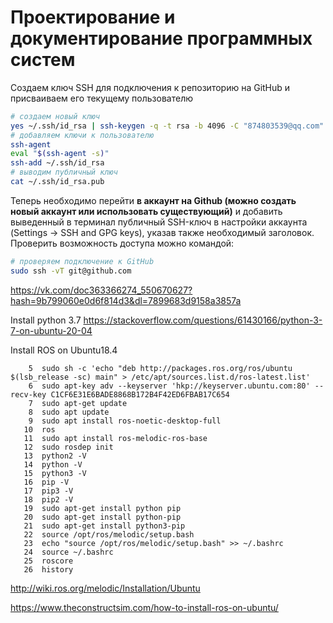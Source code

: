 # Проектирование и документирование программных систем

Создаем ключ SSH для подключения к репозиторию на GitHub и присваиваем его текущему пользователю
```bash
# создаем новый ключ
yes ~/.ssh/id_rsa | ssh-keygen -q -t rsa -b 4096 -C "874803539@qq.com" -N '' > /dev/null
# добавляем ключи к пользователю
ssh-agent
eval "$(ssh-agent -s)"
ssh-add ~/.ssh/id_rsa
# выводим публичный ключ
cat ~/.ssh/id_rsa.pub
```

Теперь необходимо перейти **в аккаунт на Github (можно создать новый аккаунт или использовать существующий)** и добавить выведенный в терминал публичный SSH-ключ в настройки аккаунта (Settings -> SSH and GPG keys), указав также необходимый заголовок.
Проверить возможность доступа можно командой:

```bash
# проверяем подключение к GitHub
sudo ssh -vT git@github.com
```

https://vk.com/doc363366274_550670627?hash=9b799060e0d6f814d3&dl=7899683d9158a3857a

Install python 3.7
https://stackoverflow.com/questions/61430166/python-3-7-on-ubuntu-20-04


Install ROS on Ubuntu18.4
```
    5  sudo sh -c 'echo "deb http://packages.ros.org/ros/ubuntu $(lsb_release -sc) main" > /etc/apt/sources.list.d/ros-latest.list'
    6  sudo apt-key adv --keyserver 'hkp://keyserver.ubuntu.com:80' --recv-key C1CF6E31E6BADE8868B172B4F42ED6FBAB17C654
    7  sudo apt-get update
    8  sudo apt update
    9  sudo apt install ros-noetic-desktop-full
   10  ros
   11  sudo apt install ros-melodic-ros-base
   12  sudo rosdep init
   13  python2 -V
   14  python -V
   15  python3 -V
   16  pip -V
   17  pip3 -V
   18  pip2 -V
   19  sudo apt-get install python pip
   20  sudo apt-get install python-pip
   21  sudo apt-get install python3-pip
   22  source /opt/ros/melodic/setup.bash
   23  echo "source /opt/ros/melodic/setup.bash" >> ~/.bashrc
   24  source ~/.bashrc
   25  roscore
   26  history
```

http://wiki.ros.org/melodic/Installation/Ubuntu

https://www.theconstructsim.com/how-to-install-ros-on-ubuntu/
